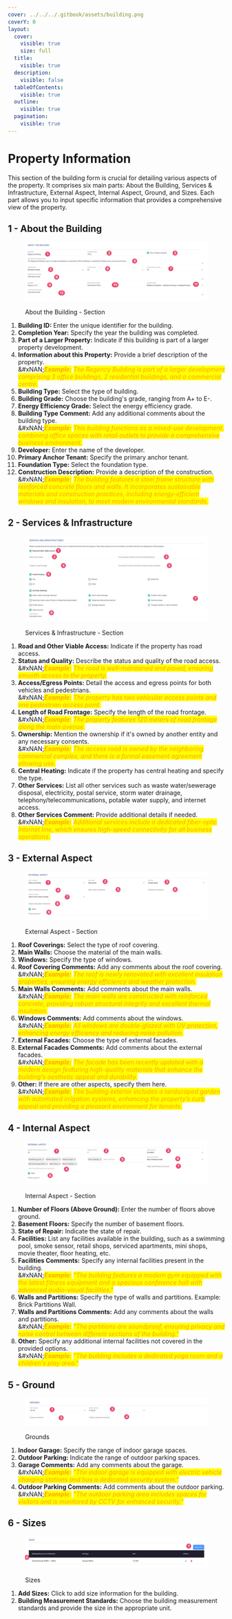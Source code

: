 ```yaml
---
cover: ../../../.gitbook/assets/building.png
coverY: 0
layout:
  cover:
    visible: true
    size: full
  title:
    visible: true
  description:
    visible: false
  tableOfContents:
    visible: true
  outline:
    visible: true
  pagination:
    visible: true
---
```


# Property Information

This section of the building form is crucial for detailing various aspects of the property. It comprises six main parts: About the Building, Services & Infrastructure, External Aspect, Internal Aspect, Ground, and Sizes. Each part allows you to input specific information that provides a comprehensive view of the property.

## 1 - About the Building

<figure><img src="../../../.gitbook/assets/CleanShot 2024-05-23 at 08.18.56@2x.png" alt=""><figcaption><p>About the Building - Section</p></figcaption></figure>

1. **Building ID:** Enter the unique identifier for the building.&#x20;
2. **Completion Year:** Specify the year the building was completed.&#x20;
3. **Part of a Larger Property:** Indicate if this building is part of a larger property development.
4. **Information about this Property:** Provide a brief description of the property. \
   &#xNAN;_<mark style="color:orange;">**Example:**</mark> <mark style="color:orange;"></mark><mark style="color:orange;">The Regency Building is part of a larger development comprising 3 office buildings, 2 residential buildings, and a commercial centre.</mark>_
5. **Building Type:** Select the type of building.&#x20;
6. **Building Grade:** Choose the building's grade, ranging from A+ to E-.&#x20;
7. **Energy Efficiency Grade:** Select the energy efficiency grade.&#x20;
8. **Building Type Comment:** Add any additional comments about the building type.\
   &#xNAN;_<mark style="color:orange;">**Example:**</mark> <mark style="color:orange;"></mark><mark style="color:orange;">This building functions as a mixed-use development, combining office spaces with retail outlets to provide a comprehensive business environment.</mark>_
9. **Developer:** Enter the name of the developer.
10. **Primary Anchor Tenant:** Specify the primary anchor tenant.
11. **Foundation Type:** Select the foundation type.
12. **Construction Description:** Provide a description of the construction.\
    &#xNAN;_<mark style="color:orange;">**Example:**</mark> <mark style="color:orange;"></mark><mark style="color:orange;">The building features a steel frame structure with reinforced concrete floors and walls. It incorporates sustainable materials and construction practices, including energy-efficient windows and insulation, to meet modern environmental standards.</mark>_

## 2 - Services & Infrastructure

<figure><img src="../../../.gitbook/assets/CleanShot 2024-05-23 at 08.22.24@2x.png" alt=""><figcaption><p>Services &#x26; Infrastructure - Section</p></figcaption></figure>

1. **Road and Other Viable Access:** Indicate if the property has road access.
2. **Status and Quality:** Describe the status and quality of the road access.\
   &#xNAN;_<mark style="color:orange;">**Example:**</mark> <mark style="color:orange;"></mark><mark style="color:orange;">The road is well-maintained and paved, ensuring smooth access to the property.</mark>_
3. **Access/Egress Points:** Detail the access and egress points for both vehicles and pedestrians.\
   &#xNAN;_<mark style="color:orange;">**Example:**</mark> <mark style="color:orange;"></mark><mark style="color:orange;">The property has two vehicular access points and one pedestrian access point.</mark>_
4. **Length of Road Frontage:** Specify the length of the road frontage.\
   &#xNAN;_<mark style="color:orange;">**Example:**</mark> <mark style="color:orange;"></mark><mark style="color:orange;">The property features 120 meters of road frontage along the main avenue.</mark>_
5. **Ownership:** Mention the ownership if it's owned by another entity and any necessary consents.\
   &#xNAN;_<mark style="color:orange;">**Example:**</mark> <mark style="color:orange;"></mark><mark style="color:orange;">The access road is owned by the neighboring commercial complex, and there is a formal easement agreement allowing use.</mark>_
6. **Central Heating:** Indicate if the property has central heating and specify the type.
7. **Other Services:** List all other services such as waste water/sewerage disposal, electricity, postal service, storm water drainage, telephony/telecommunications, potable water supply, and internet access.
8. **Other Services Comment:** Provide additional details if needed.\
   &#xNAN;_<mark style="color:orange;">**Example:**</mark> <mark style="color:orange;"></mark><mark style="color:orange;">Additional services include a dedicated fiber-optic internet line, which ensures high-speed connectivity for all business operations.</mark>_

## 3 - External Aspect

<figure><img src="../../../.gitbook/assets/CleanShot 2024-05-23 at 08.24.19@2x.png" alt=""><figcaption><p>External Aspect - Section</p></figcaption></figure>

1. **Roof Coverings:** Select the type of roof covering.
2. **Main Walls:** Choose the material of the main walls.&#x20;
3. **Windows:** Specify the type of windows.&#x20;
4. **Roof Covering Comments:** Add any comments about the roof covering.\
   &#xNAN;_<mark style="color:orange;">**Example:**</mark> <mark style="color:orange;"></mark><mark style="color:orange;">The roof is newly renovated with excellent insulation properties, ensuring energy efficiency and weather protection.</mark>_
5. **Main Walls Comments:** Add comments about the main walls.\
   &#xNAN;_<mark style="color:orange;">**Example:**</mark> <mark style="color:orange;"></mark><mark style="color:orange;">The main walls are constructed with reinforced concrete, providing robust structural integrity and excellent thermal insulation.</mark>_
6. **Windows Comments:** Add comments about the windows.\
   &#xNAN;_<mark style="color:orange;">**Example:**</mark> <mark style="color:orange;"></mark><mark style="color:orange;">All windows are double-glazed with UV protection, enhancing energy efficiency and reducing noise pollution.</mark>_
7. **External Facades:** Choose the type of external facades.
8. **External Facades Comments:** Add comments about the external facades.\
   &#xNAN;_<mark style="color:orange;">**Example:**</mark> <mark style="color:orange;"></mark><mark style="color:orange;">The facade has been recently updated with a modern design featuring high-quality materials that enhance the building's aesthetic appeal and durability.</mark>_
9. **Other:** If there are other aspects, specify them here.\
   &#xNAN;_<mark style="color:orange;">**Example:**</mark> <mark style="color:orange;"></mark><mark style="color:orange;">The building exterior includes a landscaped garden with automated irrigation systems, enhancing the property’s curb appeal and providing a pleasant environment for tenants.</mark>_

## 4 - Internal Aspect

<figure><img src="../../../.gitbook/assets/CleanShot 2024-05-23 at 08.27.45@2x.png" alt=""><figcaption><p>Internal Aspect - Section</p></figcaption></figure>

1. **Number of Floors (Above Ground):** Enter the number of floors above ground.
2. **Basement Floors:** Specify the number of basement floors.
3. **State of Repair:** Indicate the state of repair.
4. **Facilities:** List any facilities available in the building, such as a swimming pool, smoke sensor, retail shops, serviced apartments, mini shops, movie theater, floor heating, etc.
5. **Facilities Comments:** Specify any internal facilities present in the building. \
   &#xNAN;_<mark style="color:orange;">**Example:**</mark> <mark style="color:orange;"></mark><mark style="color:orange;">"The building features a modern gym equipped with the latest fitness equipment and a spacious conference hall with advanced audio-visual facilities."</mark>_
6. **Walls and Partitions:** Specify the type of walls and partitions. Example: Brick Partitions Wall.
7. **Walls and Partitions Comments:** Add any comments about the walls and partitions. \
   &#xNAN;_<mark style="color:orange;">**Example:**</mark> <mark style="color:orange;"></mark><mark style="color:orange;">"The partitions are soundproof, ensuring privacy and noise control between different sections of the building."</mark>_
8. **Other:** Specify any additional internal facilities not covered in the provided options. \
   &#xNAN;_<mark style="color:orange;">**Example:**</mark> <mark style="color:orange;"></mark><mark style="color:orange;">"The building includes a dedicated yoga room and a children's play area."</mark>_

## 5 - Ground

<figure><img src="../../../.gitbook/assets/CleanShot 2024-05-23 at 08.28.59@2x.png" alt=""><figcaption><p>Grounds</p></figcaption></figure>

1. **Indoor Garage:** Specify the range of indoor garage spaces.
2. **Outdoor Parking:** Indicate the range of outdoor parking spaces.
3. **Garage Comments:** Add any comments about the garage. \
   &#xNAN;_<mark style="color:orange;">**Example:**</mark> <mark style="color:orange;"></mark><mark style="color:orange;">"The indoor garage is equipped with electric vehicle charging stations and has a dedicated security system."</mark>_
4. **Outdoor Parking Comments:** Add comments about the outdoor parking.\
   &#xNAN;_<mark style="color:orange;">**Example:**</mark> <mark style="color:orange;"></mark><mark style="color:orange;">"The outdoor parking area includes spaces for visitors and is monitored by CCTV for enhanced security."</mark>_

## 6 - Sizes

<figure><img src="../../../.gitbook/assets/CleanShot 2024-05-23 at 08.30.38@2x.png" alt=""><figcaption><p>Sizes</p></figcaption></figure>

1. **Add Sizes:** Click to add size information for the building.
2. **Building Measurement Standards:** Choose the building measurement standards and provide the size in the appropriate unit.&#x20;

